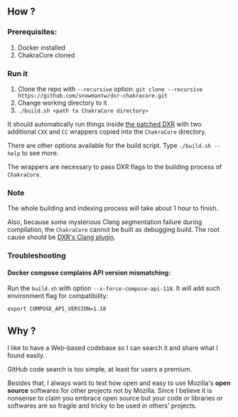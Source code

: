 
## How ?

### Prerequisites:

1. Docker installed
2. ChakraCore cloned

### Run it

1. Clone the repo with `--recursive` option: `git clone --recursive https://github.com/snowmantw/dxr-chakracore.git`
2. Change working directory to it
3. `./build.sh <path to ChakraCore directory>`

It should automatically run things inside [the patched DXR][1] with two additional `CXX` and `CC` wrappers copied into the `ChakraCore` directory.

There are other options available for the build script. Type `./build.sh --help` to see more.

The wrappers are necessary to pass DXR flags to the building process of `ChakraCore`.

### Note

The whole building and indexing process will take about 1 hour to finish.

Also, because some mysterious Clang segmentation failure during compilation,
the `ChakraCore` cannot be built as debugging build. The root cause should be [DXR's Clang plugin][2].

### Troubleshooting

#### Docker compose complains API version mismatching:

Run the `build.sh` with option `--x-force-compose-api-118`. It will add such environment flag for compatibility:

    export COMPOSE_API_VERSION=1.18


## Why ?

I like to have a Web-based codebase so I can search it and share what I found easily.

GitHub code search is too simple, at least for users a premium. 

Besides that, I always want to test how open and easy to use Mozilla's **open source** softwares for other projects not by Mozilla.
Since I believe it is nonsense to claim you embrace open source but your code or libraries or softwares are so fragile and tricky to be used in others' projects.

[1]: https://github.com/snowmantw/dxr/pull/1/files
[2]: https://github.com/mozilla/dxr/blob/9e7abb09ce4995cb436ef9bee20484aff204a1e3/dxr/plugins/clang/dxr-index.cpp
